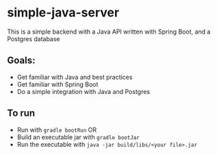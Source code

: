 # simple-java-server

This is a simple backend with a Java API written with Spring Boot, and a Postgres database

## Goals:
- Get familiar with Java and best practices
- Get familiar with Spring Boot
- Do a simple integration with Java and Postgres

## To run
- Run with `gradle bootRun`
OR
- Build an executable jar with `gradle bootJar`
- Run the executable with `java -jar build/libs/<your file>.jar`